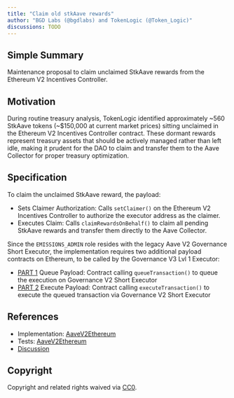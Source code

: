 ```yaml
---
title: "Claim old stkAave rewards"
author: "BGD Labs (@bgdlabs) and TokenLogic (@Token_Logic)"
discussions: TODO
---
```


## Simple Summary

Maintenance proposal to claim unclaimed StkAave rewards from the Ethereum V2 Incentives Controller.

## Motivation

During routine treasury analysis, TokenLogic identified approximately ~560 StkAave tokens (~$150,000 at current market prices) sitting unclaimed in the Ethereum V2 Incentives Controller contract. These dormant rewards represent treasury assets that should be actively managed rather than left idle, making it prudent for the DAO to claim and transfer them to the Aave Collector for proper treasury optimization.

## Specification

To claim the unclaimed StkAave reward, the payload:

- Sets Claimer Authorization: Calls `setClaimer()` on the Ethereum V2 Incentives Controller to authorize the executor address as the claimer.
- Executes Claim: Calls `claimRewardsOnBehalf()` to claim all pending StkAave rewards and transfer them directly to the Aave Collector.

Since the `EMISSIONS_ADMIN` role resides with the legacy Aave V2 Governance Short Executor, the implementation requires two additional payload contracts on Ethereum, to be called by the Governance V3 Lvl 1 Executor:

- [PART 1](https://github.com/bgd-labs/aave-proposals-v3/blob/main/src/20250930_AaveV2Ethereum_ClaimOldStkAaveRewards/AaveV2Ethereum_ClaimOldStkAaveRewards_20250930.sol#L42) Queue Payload: Contract calling `queueTransaction()` to queue the execution on Governance V2 Short Executor
- [PART 2](https://github.com/bgd-labs/aave-proposals-v3/blob/main/src/20250930_AaveV2Ethereum_ClaimOldStkAaveRewards/AaveV2Ethereum_ClaimOldStkAaveRewards_20250930.sol#L74) Execute Payload: Contract calling `executeTransaction()` to execute the queued transaction via Governance V2 Short Executor

## References

- Implementation: [AaveV2Ethereum](https://github.com/bgd-labs/aave-proposals-v3/blob/main/src/20250930_AaveV2Ethereum_ClaimOldStkAaveRewards/AaveV2Ethereum_ClaimOldStkAaveRewards_20250930.sol)
- Tests: [AaveV2Ethereum](https://github.com/bgd-labs/aave-proposals-v3/blob/main/src/20250930_AaveV2Ethereum_ClaimOldStkAaveRewards/AaveV2Ethereum_ClaimOldStkAaveRewards_20250930.t.sol)
- [Discussion](TODO)

## Copyright

Copyright and related rights waived via [CC0](https://creativecommons.org/publicdomain/zero/1.0/).
